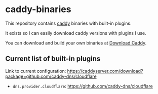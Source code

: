 # caddy-binaries

This repository contains [caddy] binaries with built-in plugins.

It exists so I can easily download caddy versions with plugins I use.

You can download and build your own binaries at [Download Caddy].

## Current list of built-in plugins

Link to current configuration: https://caddyserver.com/download?package=github.com/caddy-dns/cloudflare

- `dns.provider.cloudflare`: https://github.com/caddy-dns/cloudflare


[caddy]: https://caddyserver.com/
[Download Caddy]: https://caddyserver.com/download
